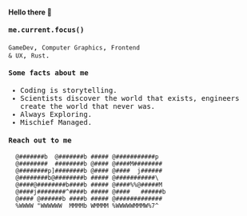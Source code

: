 #### Hello there :palm_tree:
<samp>
  
  #### me.current.focus()
  
  <code>GameDev</code>, <code>Computer Graphics</code>, <code>Frontend & UX</code>, <code>Rust</code>.
  
  
  #### Some facts about me
  
  - Coding is storytelling.
  - Scientists discover the world that exists, engineers create the world that never was.
  - Always Exploring.
  - Mischief Managed.
  
  
  #### Reach out to me

</samp>

```
  @#######b  @#######b ##### @###########p
  @########  ########b @#### @####M########
  @########p]########b @#### @####  j######
  @########b@########b ##### @###########\
  @####@########b####b ##### @####%%@#####M
  @####j########^####b ##### @####   ######b
  @#### @######b ####b ##### @#############
  %WWWW "WWWWWW  MMMMb WMMMM %WWWWWMMMW%7^
```
